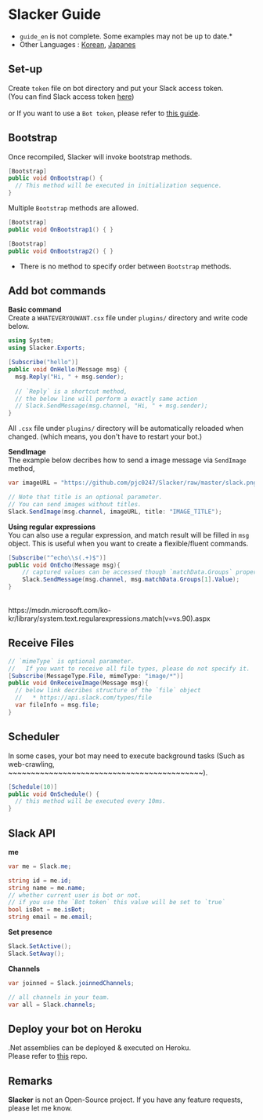 Slacker Guide
====

* `guide_en` is not complete. Some examples may not be up to date.*
* Other Languages : [Korean](https://github.com/pjc0247/Slacker), [Japanes](https://github.com/pjc0247/Slacker/blob/master/guide_jp.md)

Set-up
----
Create `token` file on bot directory and put your Slack access token.<br>
(You can find Slack access token [here](https://api.slack.com/docs/oauth-test-tokens))<br>
<br>
or If you want to use a `Bot token`, please refer to [this guide](https://api.slack.com/bot-users).

Bootstrap
----
Once recompiled, Slacker will invoke bootstrap methods.
```cs
[Bootstrap]
public void OnBootstrap() {
  // This method will be executed in initialization sequence.
}
```

Multiple `Bootstrap` methods are allowed.
```cs
[Bootstrap]
public void OnBootstrap1() { }

[Bootstrap]
public void OnBootstrap2() { }
```
* There is no method to specify order between `Bootstrap` methods.

Add bot commands
----
__Basic command__<br>
Create a `WHATEVERYOUWANT.csx` file under `plugins/` directory and write code below.
```cs
using System;
using Slacker.Exports;

[Subscribe("hello")]
public void OnHello(Message msg) {
  msg.Reply("Hi, " + msg.sender);
  
  // `Reply` is a shortcut method,
  // the below line will perform a exactly same action
  // Slack.SendMessage(msg.channel, "Hi, " + msg.sender);
}
```
All `.csx` file under `plugins/` directory will be automatically reloaded when changed. (which means, you don't have to restart your bot.)

__SendImage__<br>
The example below decribes how to send a image message via `SendImage` method,
```cs
var imageURL = "https://github.com/pjc0247/Slacker/raw/master/slack.png";

// Note that title is an optional parameter.
// You can send images without titles.
Slack.SendImage(msg.channel, imageURL, title: "IMAGE_TITLE");
```

__Using regular expressions__<br>
You can also use a regular expression, and match result will be filled in `msg` object. This is useful when you want to create a flexible/fluent commands.
```cs
[Subscribe("^echo\\s(.+)$")]
public void OnEcho(Message msg){
    // captured values can be accessed though `matchData.Groups` property.
    Slack.SendMessage(msg.channel, msg.matchData.Groups[1].Value);
}
```
<br>
https://msdn.microsoft.com/ko-kr/library/system.text.regularexpressions.match(v=vs.90).aspx

Receive Files
----
```cs
// `mimeType` is optional parameter.
//   If you want to receive all file types, please do not specify it.
[Subscribe(MessageType.File, mimeType: "image/*")]
public void OnReceiveImage(Message msg){
  // below link decribes structure of the `file` object
  //   * https://api.slack.com/types/file
  var fileInfo = msg.file;
}
```

Scheduler
----
In some cases, your bot may need to execute background tasks (Such as web-crawling, ~~~~~~~~~~~~~~~~~~~~~~~~~~~~~~~~~~~~~~~~~~~).
```cs
[Schedule(10)]
public void OnSchedule() {
  // this method will be executed every 10ms.
}
```

Slack API
----
__me__
```cs
var me = Slack.me;

string id = me.id;
string name = me.name;
// whether current user is bot or not.
// if you use the `Bot token` this value will be set to `true`
bool isBot = me.isBot;
string email = me.email;
```

__Set presence__
```cs
Slack.SetActive();
Slack.SetAway();
```

__Channels__
```cs
var joinned = Slack.joinnedChannels;

// all channels in your team.
var all = Slack.channels;
```

Deploy your bot on Heroku
----
.Net assemblies can be deployed & executed on Heroku.<br>
Please refer to [this](https://github.com/pjc0247/slacker_buildpack) repo.

Remarks
----
__Slacker__ is not an Open-Source project. If you have any feature requests, please let me know.
